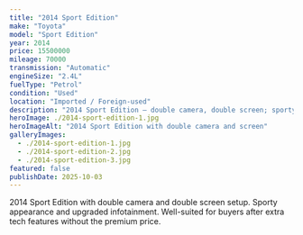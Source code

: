 ```yaml
---
title: "2014 Sport Edition"
make: "Toyota"
model: "Sport Edition"
year: 2014
price: 15500000
mileage: 70000
transmission: "Automatic"
engineSize: "2.4L"
fuelType: "Petrol"
condition: "Used"
location: "Imported / Foreign-used"
description: "2014 Sport Edition — double camera, double screen; sporty trim and features."
heroImage: ./2014-sport-edition-1.jpg
heroImageAlt: "2014 Sport Edition with double camera and screen"
galleryImages:
  - ./2014-sport-edition-1.jpg
  - ./2014-sport-edition-2.jpg
  - ./2014-sport-edition-3.jpg
featured: false
publishDate: 2025-10-03
---
```


2014 Sport Edition with double camera and double screen setup. Sporty appearance and upgraded infotainment. Well-suited for buyers after extra tech features without the premium price.
